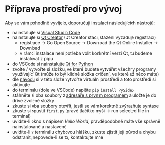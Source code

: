 # Příprava prostředí pro vývoj

Aby se vám pohodlně vyvíjelo, doporučuji instalaci následujících nástrojů:
 - nainstalujte si [Visual Studio Code](https://code.visualstudio.com/)
 - nainstalujte si [Qt Creator](https://www.qt.io/download) (Qt Creator stačí, stažení vyžaduje registraci)
   - registrace -> Go Open Source -> Download the Qt Online Installer -> Download
   - v rámci instalace není potřeba volit konkrétní verzi Qt, tu budeme instalovat z pipu
 - do VSCode si nainstalujte [Qt for Python](https://github.com/seanwu1105/vscode-qt-for-python)
 - zvolte / vytvořte si složku, ve které budete vytvářet všechny programy využívající Qt (může to být klidně složka cvičení, ve které už něco máte)
 - dle [návodu](https://naucse.python.cz/course/pyladies/beginners/venv-setup/) si v této slože vytvořte virtuální prostředí a toto prostředí si aktivujte
 - do terminálu (dole ve VSCode) napište `pip install PySide6`
 - stáhněte si oba soubory z [adresáře s prvním programem](../01_first_program/) a uložte je do dříve zvolené složky
 - zkuste si oba soubory otevřít, jestli se vám korektně zvýrazňuje syntaxe
 - zkuste si spustit `first.py` (pravé tlačítko myši -> run selected file in terminal)
 - uvidíte-li okno s nápisem *Hello World*, pravděpodobně máte vše správně nainstalované a nastavené
 - uvidíte-li v terminálu chybovou hlášku, zkuste zjistit její původ a chybu odstranit, nepovede-li se to, kontaktujte mne
